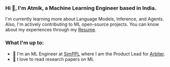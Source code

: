 ### Hi 👋, I'm Atmik, a Machine Learning Engineer based in India. 

I'm currently learning more about Language Models, Inference, and Agents. Also, I'm actively contributing to ML open-source projects. You can know about my experiences through my [Resume](https://drive.google.com/file/d/1kcaW0wd3SQ6hpfqi9Sk8m7-dR3gjvn0r/view?usp=drive_link).

### What I'm up to:
- 🔭 I'm an ML Engineer at [SimPPL](https://simppl.org/) where I am the Product Lead for [Arbiter](https://arbiter.simppl.org/).
- 🌱 I love to read research papers on ML
